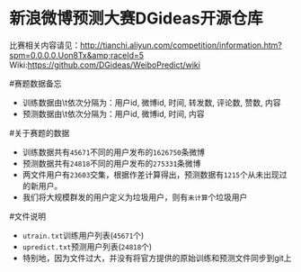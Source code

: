 # 新浪微博预测大赛DGideas开源仓库
比赛相关内容请见：http://tianchi.aliyun.com/competition/information.htm?spm=0.0.0.0.Uon8Tx&amp;raceId=5
Wiki:https://github.com/DGideas/WeiboPredict/wiki

#赛题数据备忘
* 训练数据由\t依次分隔为：用户id, 微博id, 时间, 转发数, 评论数, 赞数, 内容
* 预测数据由\t依次分隔为：用户id, 微博id, 时间, 内容

#关于赛题的数据
* 训练数据共有<code>45671</code>不同的用户发布的<code>1626750</code>条微博
* 预测数据共有<code>24818</code>不同的用户发布的<code>275331</code>条微博
* 两文件用户有<code>23603</code>交集，根据作差计算得出，预测数据有<code>1215</code>个从未出现过的新用户。
* 我们将大规模群发的用户定义为垃圾用户，则有<code>未计算</code>个垃圾用户

#文件说明
* <code>utrain.txt</code>训练用户列表(<code>45671</code>个)
* <code>upredict.txt</code>预测用户列表(<code>24818</code>个)
* 特别地，因为文件过大，并没有将官方提供的原始训练和预测文件同步到git上
